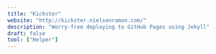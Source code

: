 ```yaml
---
title: "Kickster"
website: "http://kickster.nielsenramon.com/"
description: "Worry-free deploying to GitHub Pages using Jekyll"
draft: false
tool: ["Helper"]
---
```

